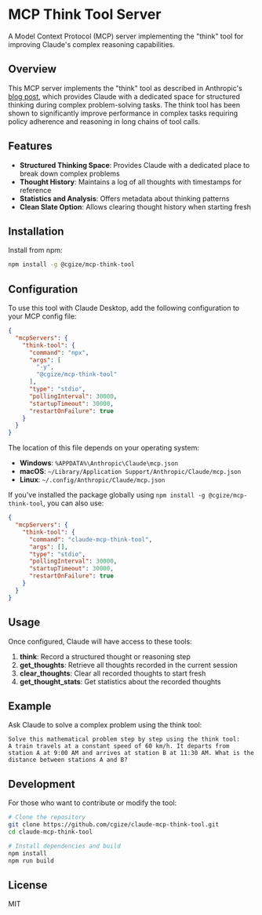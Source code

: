 # MCP Think Tool Server

A Model Context Protocol (MCP) server implementing the "think" tool for improving Claude's complex reasoning capabilities.

## Overview

This MCP server implements the "think" tool as described in Anthropic's [blog post](https://www.anthropic.com/engineering/claude-think-tool), which provides Claude with a dedicated space for structured thinking during complex problem-solving tasks. The think tool has been shown to significantly improve performance in complex tasks requiring policy adherence and reasoning in long chains of tool calls.

## Features

- **Structured Thinking Space**: Provides Claude with a dedicated place to break down complex problems
- **Thought History**: Maintains a log of all thoughts with timestamps for reference
- **Statistics and Analysis**: Offers metadata about thinking patterns
- **Clean Slate Option**: Allows clearing thought history when starting fresh

## Installation

Install from npm:

```bash
npm install -g @cgize/mcp-think-tool
```

## Configuration

To use this tool with Claude Desktop, add the following configuration to your MCP config file:

```json
{
  "mcpServers": {
    "think-tool": {
      "command": "npx",
      "args": [
        "-y",
        "@cgize/mcp-think-tool"
      ],
      "type": "stdio",
      "pollingInterval": 30000,
      "startupTimeout": 30000,
      "restartOnFailure": true
    }
  }
}
```

The location of this file depends on your operating system:

- **Windows**: `%APPDATA%\Anthropic\Claude\mcp.json`
- **macOS**: `~/Library/Application Support/Anthropic/Claude/mcp.json`
- **Linux**: `~/.config/Anthropic/Claude/mcp.json`

If you've installed the package globally using `npm install -g @cgize/mcp-think-tool`, you can also use:

```json
{
  "mcpServers": {
    "think-tool": {
      "command": "claude-mcp-think-tool",
      "args": [],
      "type": "stdio",
      "pollingInterval": 30000,
      "startupTimeout": 30000,
      "restartOnFailure": true
    }
  }
}
```

## Usage

Once configured, Claude will have access to these tools:

1. **think**: Record a structured thought or reasoning step
2. **get_thoughts**: Retrieve all thoughts recorded in the current session 
3. **clear_thoughts**: Clear all recorded thoughts to start fresh
4. **get_thought_stats**: Get statistics about the recorded thoughts

## Example

Ask Claude to solve a complex problem using the think tool:

```
Solve this mathematical problem step by step using the think tool:
A train travels at a constant speed of 60 km/h. It departs from station A at 9:00 AM and arrives at station B at 11:30 AM. What is the distance between stations A and B?
```

## Development

For those who want to contribute or modify the tool:

```bash
# Clone the repository
git clone https://github.com/cgize/claude-mcp-think-tool.git
cd claude-mcp-think-tool

# Install dependencies and build
npm install
npm run build
```

## License

MIT
